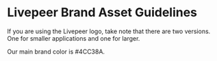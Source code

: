 # Livepeer Brand Asset Guidelines

If you are using the Livepeer logo, take note that there are two versions. One
for smaller applications and one for larger.

Our main brand color is #4CC38A.
